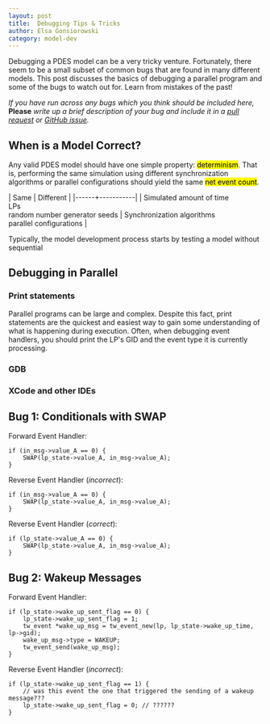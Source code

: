 ```yaml
---
layout: post
title:  Debugging Tips & Tricks
author: Elsa Gonsiorowski
category: model-dev
---
```


Debugging a PDES model can be a very tricky venture.
Fortunately, there seem to be a small subset of common bugs that are found in many different models.
This post discusses the basics of debugging a parallel program and some of the bugs to watch out for.
Learn from mistakes of the past!

*If you have run across any bugs which you think should be included here,* **Please** *write up a brief description of your bug and include it in a [pull request]() or [GitHub issue]().*

## When is a Model Correct?

Any valid PDES model should have one simple property: <mark>determinism</mark>.
That is, performing the same simulation using different synchronization algorithms or parallel configurations should yield the same <mark>net event count</mark>.

| Same | Different |
|------+-----------|
| Simulated amount of time <br /> LPs <br /> random number generator seeds | Synchronization algorithms <br /> parallel configurations |

Typically, the model development process starts by testing a model without  sequential

## Debugging in Parallel

### Print statements

Parallel programs can be large and complex.
Despite this fact, print statements are the quickest and easiest way to gain some understanding of what is happening during execution.
Often, when debugging event handlers, you should print the LP's GID and the event type it is currently processing.

### GDB

### XCode and other IDEs


## Bug 1: Conditionals with SWAP

Forward Event Handler:

```
if (in_msg->value_A == 0) {
	SWAP(lp_state->value_A, in_msg->value_A);
}
```

Reverse Event Handler (*incorrect*):

```
if (in_msg->value_A == 0) {
	SWAP(lp_state->value_A, in_msg->value_A);
}
```

Reverse Event Handler (*correct*):

```
if (lp_state->value_A == 0) {
	SWAP(lp_state->value_A, in_msg->value_A);
}
```

## Bug 2: Wakeup Messages

Forward Event Handler:

```
if (lp_state->wake_up_sent_flag == 0) {
	lp_state->wake_up_sent_flag = 1;
	tw_event *wake_up_msg = tw_event_new(lp, lp_state->wake_up_time, lp->gid);
	wake_up_msg->type = WAKEUP;
	tw_event_send(wake_up_msg);
}
```

Reverse Event Handler (*incorrect*):

```
if (lp_state->wake_up_sent_flag == 1) {
	// was this event the one that triggered the sending of a wakeup message???
	lp_state->wake_up_sent_flag = 0; // ??????
}
```
